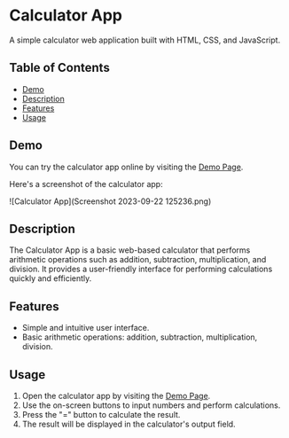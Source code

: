 # Calculator App

A simple calculator web application built with HTML, CSS, and JavaScript.

## Table of Contents

- [Demo](#demo)
- [Description](#description)
- [Features](#features)
- [Usage](#usage)

## Demo

You can try the calculator app online by visiting the [Demo Page](https://swatithorat21.github.io/Cuvette-MicroProject4-Calculator/).

Here's a screenshot of the calculator app:

![Calculator App](Screenshot 2023-09-22 125236.png)

## Description

The Calculator App is a basic web-based calculator that performs arithmetic operations such as addition, subtraction, multiplication, and division. It provides a user-friendly interface for performing calculations quickly and efficiently.

## Features

- Simple and intuitive user interface.
- Basic arithmetic operations: addition, subtraction, multiplication, division.

## Usage

1. Open the calculator app by visiting the [Demo Page](https://your-demo-link.com).
2. Use the on-screen buttons to input numbers and perform calculations.
3. Press the "=" button to calculate the result.
4. The result will be displayed in the calculator's output field.
